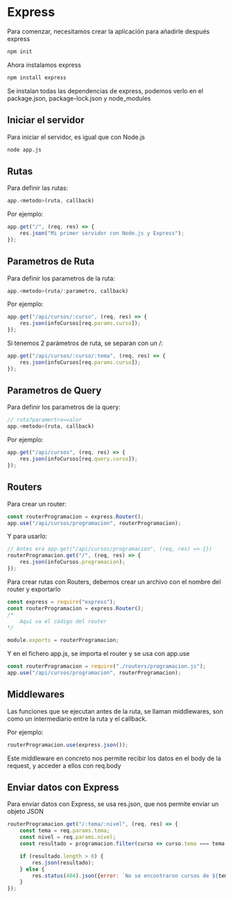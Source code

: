 # Express

Para comenzar, necesitamos crear la aplicación para añadirle después express

```bash
npm init
```

Ahora instalamos express

```bash
npm install express
```

Se instalan todas las dependencias de express, podemos verlo en el package.json, package-lock.json y node_modules

## Iniciar el servidor

Para iniciar el servidor, es igual que con Node.js

```bash
node app.js
```

## Rutas

Para definir las rutas:

```javascript
app.<metodo>(ruta, callback)
```

Por ejemplo:

```javascript
app.get("/", (req, res) => {
    res.json("Mi primer servidor con Node.js y Express");
});
```

## Parametros de Ruta

Para definir los parametros de la ruta:

```javascript
app.<metodo>(ruta/:parametro, callback)
```

Por ejemplo:

```javascript
app.get("/api/cursos/:curso", (req, res) => {
    res.json(infoCursos[req.params.curso]);
});
```

Si tenemos 2 parámetros de ruta, se separan con un /:

```javascript
app.get("/api/cursos/:curso/:tema", (req, res) => {
    res.json(infoCursos[req.params.curso]);
});
```

## Parametros de Query

Para definir los parametros de la query:

```javascript
// ruta?paramertro=valor
app.<metodo>(ruta, callback)
```

Por ejemplo:

```javascript
app.get("/api/cursos", (req, res) => {
    res.json(infoCursos[req.query.curso]);
});
```

## Routers

Para crear un router:

```javascript
const routerProgramacion = express.Router();
app.use("/api/cursos/programacion", routerProgramacion);
```

Y para usarlo:

```javascript
// Antes era app.get("/api/cursos/programacion", (req, res) => {})
routerProgramacion.get("/", (req, res) => {
    res.json(infoCursos.programacion);
});
```

Para crear rutas con Routers, debemos crear un archivo con el nombre del router y exportarlo

```javascript
const express = require("express");
const routerProgramacion = express.Router();
/*
    Aquí va el código del router
*/

module.exports = routerProgramacion;
```

Y en el fichero app.js, se importa el router y se usa con app.use

```javascript
const routerProgramacion = require("./routers/programacion.js");
app.use("/api/cursos/programacion", routerProgramacion);
```

## Middlewares

Las funciones que se ejecutan antes de la ruta, se llaman middlewares, son como un intermediario entre la ruta y el callback.

Por ejemplo:

```javascript
routerProgramacion.use(express.json()); 
```

Este middleware en concreto nos permite recibir los datos en el body de la request, y acceder a ellos con req.body

## Enviar datos con Express

Para enviar datos con Express, se usa res.json, que nos permite enviar un objeto JSON

```javascript
routerProgramacion.get("/:tema/:nivel", (req, res) => {
    const tema = req.params.tema;
    const nivel = req.params.nivel;
    const resultado = programacion.filter(curso => curso.tema === tema && curso.nivel === nivel);

    if (resultado.length > 0) {
        res.json(resultado);
    } else {
        res.status(404).json({error: `No se encontraron cursos de ${tema} de nivel ${nivel}`}); // status(404) incluimos el status
    }
});
```
